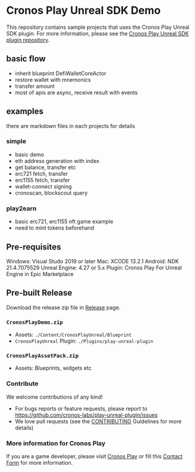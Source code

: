 # Cronos Play Unreal SDK Demo
This repository contains sample projects that uses the Cronos Play Unreal SDK plugin.
For more information, please see the [Cronos Play Unreal SDK plugin repository](https://github.com/crypto-com/play-unreal-plugin).

## basic flow
- inherit blueprint DefiWalletCoreActor
- restore wallet with mnemonics
- transfer amount
- most of apis are async, receive result with events

## examples
there are markdown files in each projects for details 
### simple
- basic demo 
- eth address generation with index
- get balance, transfer etc
- erc721 fetch, transfer 
- erc1155 fetch, transfer
- wallet-connect signing
- cronoscan, blockscout query


### play2earn
- basic erc721, erc1155 nft game example
- need to mint tokens beforehand

## Pre-requisites
Windows: Visual Studo 2019 or later
Mac: XCODE 13.2.1
Android: NDK 21.4.7075529
Unreal Engine: 4.27 or 5.x
Plugin: Cronos Play For Unreal Engine in Epic Marketplace

## Pre-built Release
Download the release zip file in [Release](https://github.com/cronos-labs/play-unreal-demo/releases) page.

### `CronosPlayDemo.zip`
- Assets: `./Content/CronosPlayUnreal/Blueprint`
- `CronosPlayUnreal` Plugin: `./Plugins/play-unreal-plugin`

### `CronosPlayAssetPack.zip`
- Assets: Blueprints, widgets etc

### Contribute
We welcome contributions of any kind!
- For bugs reports or feature requests, please report to https://github.com/cronos-labs/play-unreal-plugin/issues
- We love pull requests (see the [CONTRIBUTING](./CONTRIBUTING.md) Guidelines for more details)

### More information for Cronos Play
If you are a game developer, please visit [Cronos Play](https://cronos.org/play) or fill this [Contact Form](https://airtable.com/shrFiQnLrcpeBp2lS) for more information.
